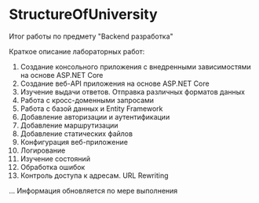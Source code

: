 # StructureOfUniversity
Итог работы по предмету "Backend разработка"

Краткое описание лабораторных работ:

1. Создание консольного приложения с внедренными зависимостями на основе ASP.NET Core
2. Создание веб-API приложения на основе ASP.NET Core
3. Изучение выдачи ответов. Отправка различных форматов данных
4. Работа с кросс-доменными запросами
5. Работа с базой данных и Entity Framework
6. Добавление авторизации и аутентификации
7. Добавление маршрутизации
8. Добавление статических файлов
9. Конфигурация веб-приложение
10. Логирование
11. Изучение состояний
12. Обработка ошибок
13. Контроль доступа к адресам. URL Rewriting

... 
Информация обновляется по мере выполнения
